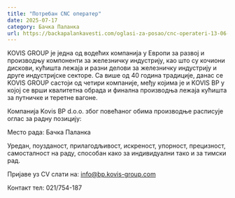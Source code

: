 ```yaml
---
title: "Потребан CNC оператер"
date: 2025-07-17
category: Бачка Паланка
url: https://backapalankavesti.com/oglasi-za-posao/cnc-operateri-13-06-2025/
---
```


KOVIS GROUP је једна од водећих компанија у Европи за развој и производњу компоненти за железничку индустрију, као што су кочиони дискови, кућишта лежаја и разни делови за железничку индустрију и друге индустријске секторе. Са више од 40 година традиције, данас се KOVIS GROUP састоји од четири компаније, међу којима је и KOVIS BP у којој се врши квалитетна обрада и финална производња лежаја кућишта за путничке и теретне вагоне.

Компанија Kovis BP d.o.o. због повећаног обима производње расписује оглас за радну позицију:

Место рада: Бачка Паланка

Уредан, поузданост, прилагодљивост, искреност, упорност, прецизност, самосталност на раду, способан како за индивидуални тако и за тимски рад.

Пријаве уз CV слати на: info@bp.kovis-group.com

Контакт тел: 021/754-187
